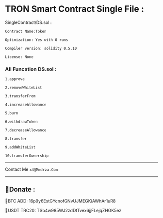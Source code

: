# TRON Smart Contract Single File :
SingleContract/DS.sol :
```
Contract Name:Token

Optimization: Yes with 0 runs

Compiler version: solidity 0.5.10

License: None
```
### All Funcation DS.sol :

`1.approve`

`2.removeWhiteList`

`3.transferFrom`

`4.increaseAllowance`

`5.burn`

`6.withdrawToken`

`7.decreaseAllowance`

`8.transfer`

`9.addWhiteList`

`10.transferOwnership`
____


Contact Me `x4@Mmdrza.Com`

____


## 🔰Donate :

🔰BTC ADD:
16p9y6EstGYcnofGNvUJMEGKiAWhAr1uR8

🔰USDT TRC20:
TSb4w985WJ2zdDtTvex6jjFLejqZHGK5ez
